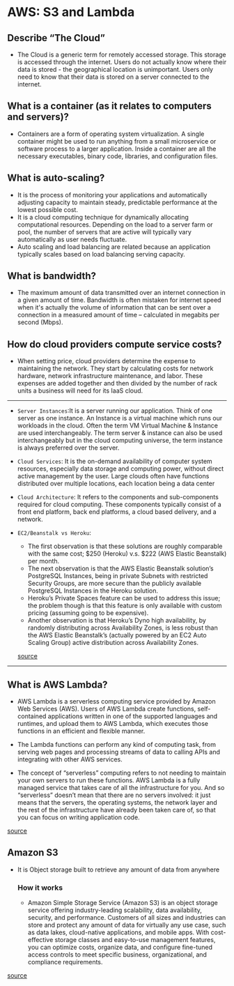 # AWS: S3 and Lambda

## Describe “The Cloud”
- The Cloud is a generic term for remotely accessed storage. This storage is accessed through the internet. Users do not actually know where their data is stored - the geographical location is unimportant. Users only need to know that their data is stored on a server connected to the internet.
## What is a container (as it relates to computers and servers)?
-  Containers are a form of operating system virtualization. A single container might be used to run anything from a small microservice or software process to a larger application. Inside a container are all the necessary executables, binary code, libraries, and configuration files.
## What is auto-scaling?
- It is the process of monitoring your applications and automatically adjusting capacity to maintain steady, predictable performance at the lowest possible cost. 
- It is a cloud computing technique for dynamically allocating computational resources. Depending on the load to a server farm or pool, the number of servers that are active will typically vary automatically as user needs fluctuate.
- Auto scaling and load balancing are related because an application typically scales based on load balancing serving capacity.
## What is bandwidth?
- The maximum amount of data transmitted over an internet connection in a given amount of time. Bandwidth is often mistaken for internet speed when it's actually the volume of information that can be sent over a connection in a measured amount of time – calculated in megabits per second (Mbps).
## How do cloud providers compute service costs?
- When setting price, cloud providers determine the expense to maintaining the network. They start by calculating costs for network hardware, network infrastructure maintenance, and labor. These expenses are added together and then divided by the number of rack units a business will need for its IaaS cloud. 

---

- `Server Instances`:It is a server running our application. Think of one server as one instance. An Instance is a virtual machine which runs our workloads in the cloud. Often the term VM Virtual Machine & Instance are used interchangeably. The term server & instance can also be used interchangeably but in the cloud computing universe, the term instance is always preferred over the server.
- `Cloud Services`: It  is the on-demand availability of computer system resources, especially data storage and computing power, without direct active management by the user. Large clouds often have functions distributed over multiple locations, each location being a data center
- `Cloud Architecture`: It refers to the components and sub-components required for cloud computing. These components typically consist of a front end platform, back end platforms, a cloud based delivery, and a network.
- `EC2/Beanstalk vs Heroku`:
    - The first observation is that these solutions are roughly comparable with the same cost; $250 (Heroku) v.s. $222 (AWS Elastic Beanstalk) per month.
    - The next observation is that the AWS Elastic Beanstalk solution’s PostgreSQL Instances, being in private Subnets with restricted Security Groups, are more secure than the publicly available PostgreSQL Instances in the Heroku solution.
    - Heroku’s Private Spaces feature can be used to address this issue; the problem though is that this feature is only available with custom pricing (assuming going to be expensive).
    - Another observation is that Heroku’s Dyno high availability, by randomly distributing across Availability Zones, is less robust than the AWS Elastic Beanstalk’s (actually powered by an EC2 Auto Scaling Group) active distribution across Availability Zones.

    [source](https://codeburst.io/heroku-v-s-aws-elastic-beanstalk-1cc6f12ca3c7)

---

## What is AWS Lambda?
- AWS Lambda is a serverless computing service provided by Amazon Web Services (AWS). Users of AWS Lambda create functions, self-contained applications written in one of the supported languages and runtimes, and upload them to AWS Lambda, which executes those functions in an efficient and flexible manner.

- The Lambda functions can perform any kind of computing task, from serving web pages and processing streams of data to calling APIs and integrating with other AWS services.

- The concept of “serverless” computing refers to not needing to maintain your own servers to run these functions. AWS Lambda is a fully managed service that takes care of all the infrastructure for you. And so “serverless” doesn’t mean that there are no servers involved: it just means that the servers, the operating systems, the network layer and the rest of the infrastructure have already been taken care of, so that you can focus on writing application code.

[source](https://www.serverless.com/aws-lambda)

## Amazon S3
- It is Object storage built to retrieve any amount of data from anywhere

    ### How it works
    - Amazon Simple Storage Service (Amazon S3) is an object storage service offering industry-leading scalability, data availability, security, and performance. Customers of all sizes and industries can store and protect any amount of data for virtually any use case, such as data lakes, cloud-native applications, and mobile apps. With cost-effective storage classes and easy-to-use management features, you can optimize costs, organize data, and configure fine-tuned access controls to meet specific business, organizational, and compliance requirements.

[source](https://aws.amazon.com/s3/)